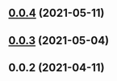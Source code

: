 ## [0.0.4](https://github.com/alex-lit/config-htmllint/compare/v0.0.3...v0.0.4) (2021-05-11)



## [0.0.3](https://github.com/alex-lit/config-htmllint/compare/v0.0.2...v0.0.3) (2021-05-04)



## 0.0.2 (2021-04-11)



